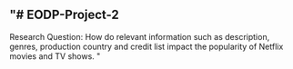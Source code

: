 "# EODP-Project-2
---
Research Question: How do relevant information such as description, genres, production country and credit list impact the popularity of Netflix movies and TV shows.
" 

